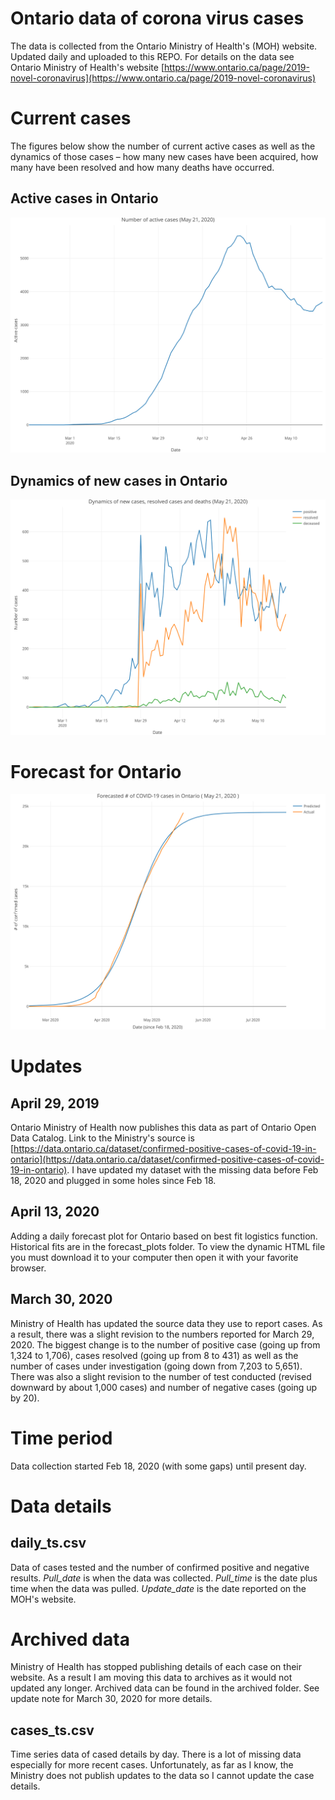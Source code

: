 # Ontario data of corona virus cases

The data is collected from the Ontario Ministry of Health's (MOH) website. Updated daily and uploaded to this REPO. For details on the data  see Ontario Ministry of Health's website [https://www.ontario.ca/page/2019-novel-coronavirus](https://www.ontario.ca/page/2019-novel-coronavirus)

# Current cases

The figures below show the number of current active cases as well as the dynamics of those cases – how many new cases have been acquired, how many have been resolved and how many deaths have occurred.

## Active cases in Ontario

![active](forecast_plots/active_plot.svg)


## Dynamics of new cases in Ontario

![dynamics](forecast_plots/dynamics_plot.svg)

# Forecast for Ontario

![forecast](forecast_plots/daily.svg)

# Updates

## April 29, 2019

Ontario Ministry of Health now publishes this data as part of Ontario Open Data Catalog. Link to the Ministry's source is [https://data.ontario.ca/dataset/confirmed-positive-cases-of-covid-19-in-ontario](https://data.ontario.ca/dataset/confirmed-positive-cases-of-covid-19-in-ontario). 
I have updated my dataset with the missing data before Feb 18, 2020  and plugged in some holes since Feb 18.

## April 13, 2020

Adding a daily forecast plot for Ontario based on best fit logistics function. Historical fits are in the forecast_plots folder. To view the dynamic HTML file you must download it to your computer then open it with your favorite browser.

## March 30, 2020

Ministry of Health has updated the source data they use to report cases. As a result, there was a slight revision to the numbers reported for March 29, 2020. The biggest change is to the number of positive case (going up from 1,324 to 1,706), cases resolved (going up from 8 to 431) as well as the number of cases under investigation (going down from 7,203 to 5,651). There was also a slight revision to the number of test conducted (revised downward by about 1,000 cases) and number of negative cases (going up by 20). 

# Time period

Data collection started Feb 18, 2020 (with some gaps) until present day.

# Data details

## daily_ts.csv

Data of cases tested and the number of confirmed positive and negative results. *Pull_date* is when the data was collected. *Pull_time* is the date plus time when the data was pulled. *Update_date* is the date reported on the MOH's website. 

# Archived data

Ministry of Health has stopped publishing details of each case on their website. As a result I am moving this data to archives as it would not updated any longer. Archived data can be found in the archived folder. See update note for March 30, 2020 for more details.

## cases_ts.csv

Time series data of cased details by day. There is a lot of missing data especially for more recent cases. Unfortunately, as far as I know, the Ministry does not publish updates to the data so I cannot update the case details. 
